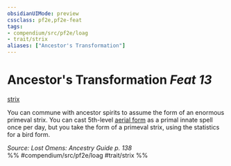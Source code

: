 ```yaml
---
obsidianUIMode: preview
cssclass: pf2e,pf2e-feat
tags:
- compendium/src/pf2e/loag
- trait/strix
aliases: ["Ancestor's Transformation"]
---
```

# Ancestor's Transformation  *Feat 13*  
[strix](../../Rules/traits/strix-loag.md)  


You can commune with ancestor spirits to assume the form of an enormous primeval strix. You can cast 5th-level [aerial form](../spells/aerial-form.md) as a primal innate spell once per day, but you take the form of a primeval strix, using the statistics for a bird form.

*Source: Lost Omens: Ancestry Guide p. 138*  
%% #compendium/src/pf2e/loag #trait/strix %%